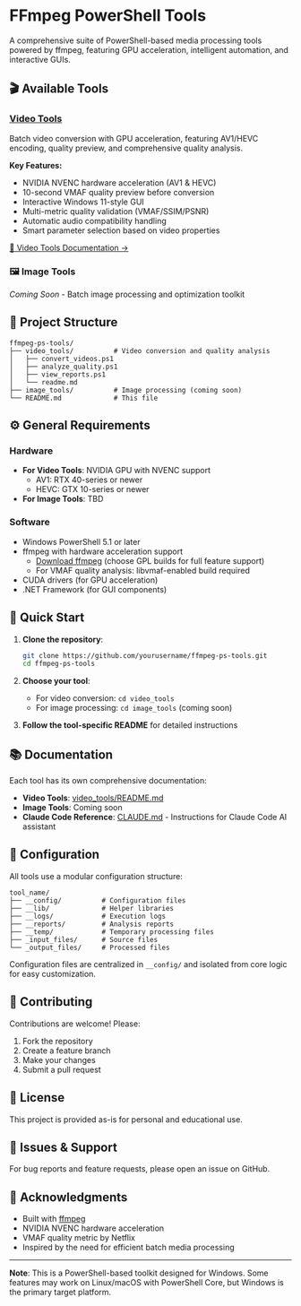 # FFmpeg PowerShell Tools

A comprehensive suite of PowerShell-based media processing tools powered by ffmpeg, featuring GPU acceleration, intelligent automation, and interactive GUIs.

## 🎬 Available Tools

### [Video Tools](./video_tools/)
Batch video conversion with GPU acceleration, featuring AV1/HEVC encoding, quality preview, and comprehensive quality analysis.

**Key Features:**
- NVIDIA NVENC hardware acceleration (AV1 & HEVC)
- 10-second VMAF quality preview before conversion
- Interactive Windows 11-style GUI
- Multi-metric quality validation (VMAF/SSIM/PSNR)
- Automatic audio compatibility handling
- Smart parameter selection based on video properties

[📖 Video Tools Documentation →](./video_tools/readme.md)

### 🖼️ Image Tools
*Coming Soon* - Batch image processing and optimization toolkit

## 📁 Project Structure

```
ffmpeg-ps-tools/
├── video_tools/          # Video conversion and quality analysis
│   ├── convert_videos.ps1
│   ├── analyze_quality.ps1
│   ├── view_reports.ps1
│   └── readme.md
├── image_tools/          # Image processing (coming soon)
└── README.md             # This file
```

## ⚙️ General Requirements

### Hardware
- **For Video Tools**: NVIDIA GPU with NVENC support
  - AV1: RTX 40-series or newer
  - HEVC: GTX 10-series or newer
- **For Image Tools**: TBD

### Software
- Windows PowerShell 5.1 or later
- ffmpeg with hardware acceleration support
  - [Download ffmpeg](https://github.com/BtbN/FFmpeg-Builds/releases) (choose GPL builds for full feature support)
  - For VMAF quality analysis: libvmaf-enabled build required
- CUDA drivers (for GPU acceleration)
- .NET Framework (for GUI components)

## 🚀 Quick Start

1. **Clone the repository**:
   ```bash
   git clone https://github.com/yourusername/ffmpeg-ps-tools.git
   cd ffmpeg-ps-tools
   ```

2. **Choose your tool**:
   - For video conversion: `cd video_tools`
   - For image processing: `cd image_tools` (coming soon)

3. **Follow the tool-specific README** for detailed instructions

## 📚 Documentation

Each tool has its own comprehensive documentation:

- **Video Tools**: [video_tools/README.md](./video_tools/readme.md)
- **Image Tools**: Coming soon
- **Claude Code Reference**: [CLAUDE.md](./CLAUDE.md) - Instructions for Claude Code AI assistant

## 🔧 Configuration

All tools use a modular configuration structure:

```
tool_name/
├── __config/          # Configuration files
├── __lib/             # Helper libraries
├── __logs/            # Execution logs
├── __reports/         # Analysis reports
├── __temp/            # Temporary processing files
├── _input_files/      # Source files
└── _output_files/     # Processed files
```

Configuration files are centralized in `__config/` and isolated from core logic for easy customization.

## 🤝 Contributing

Contributions are welcome! Please:
1. Fork the repository
2. Create a feature branch
3. Make your changes
4. Submit a pull request

## 📝 License

This project is provided as-is for personal and educational use.

## 🐛 Issues & Support

For bug reports and feature requests, please open an issue on GitHub.

## 🙏 Acknowledgments

- Built with [ffmpeg](https://ffmpeg.org/)
- NVIDIA NVENC hardware acceleration
- VMAF quality metric by Netflix
- Inspired by the need for efficient batch media processing

---

**Note**: This is a PowerShell-based toolkit designed for Windows. Some features may work on Linux/macOS with PowerShell Core, but Windows is the primary target platform.
